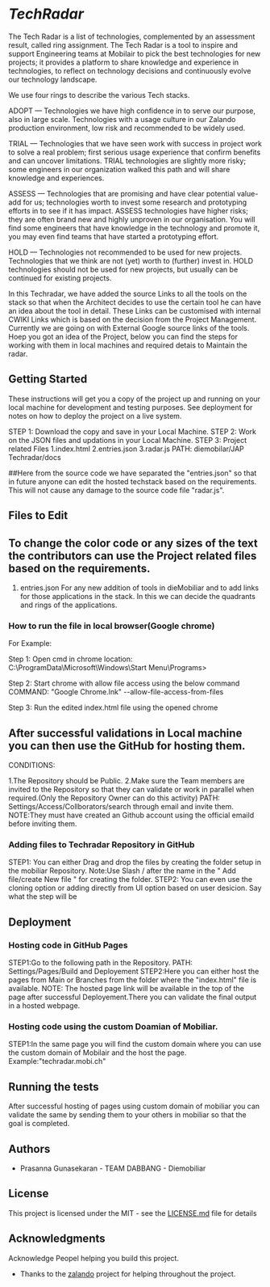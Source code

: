 # _TechRadar_

The Tech Radar is a list of technologies, complemented by an assessment result, called ring assignment. 
The Tech Radar is a tool to inspire and support Engineering teams at Mobilair to pick the best technologies for new projects; it provides a platform to share knowledge and experience in technologies, to reflect on technology decisions and continuously evolve our technology landscape.

We use four rings to describe the various Tech stacks.

ADOPT — Technologies we have high confidence in to serve our purpose, also in large scale. Technologies with a usage culture in our Zalando production environment, low risk and recommended to be widely used.

TRIAL — Technologies that we have seen work with success in project work to solve a real problem; first serious usage experience that confirm benefits and can uncover limitations. TRIAL technologies are slightly more risky; some engineers in our organization walked this path and will share knowledge and experiences.

ASSESS — Technologies that are promising and have clear potential value-add for us; technologies worth to invest some research and prototyping efforts in to see if it has impact. ASSESS technologies have higher risks; they are often brand new and highly unproven in our organisation. You will find some engineers that have knowledge in the technology and promote it, you may even find teams that have started a prototyping effort.

HOLD — Technologies not recommended to be used for new projects. Technologies that we think are not (yet) worth to (further) invest in. HOLD technologies should not be used for new projects, but usually can be continued for existing projects.

In this Techradar, we have added the source Links to all the tools on the stack so that when the Architect decides to use the certain tool he can have an idea about the tool in detail. These Links can be customised with internal CWIKI Links which is based on the decision from the Project Management. Currently we are going on with External Google source links of the tools. Hoep you got an idea of the Project, below you can find the steps for working with them in local machines and required detais to Maintain the radar.



## Getting Started

These instructions will get you a copy of the project up and running on your local machine for development and testing purposes. See deployment for notes on how to deploy the project on a live system.

STEP 1: Download the copy and save in your Local Machine.
STEP 2: Work on the JSON files and updations in your Local Machine.
STEP 3: Project related Files 
        1.index.html
        2.entries.json
        3.radar.js
PATH: diemobilar/JAP Techradar/docs

##Here from the source code we have separated the "entries.json" so that in future anyone can edit the hosted techstack based on the requirements. This will not cause any damage to the source code file "radar.js".

## Files to Edit 

## To change the color code or any sizes of the text the contributors can use the Project related files based on the requirements.

1. entries.json
      For any new addition of tools in dieMobiliar and to add links for those applications in the stack. In this we can decide the quadrants and rings of the applications.

### How to run the file in local browser(Google chrome)

For Example:

Step 1:
	Open cmd in chrome location:
C:\ProgramData\Microsoft\Windows\Start Menu\Programs>

Step 2:
	Start chrome with allow file access using the below command
    COMMAND: "Google Chrome.lnk" --allow-file-access-from-files

Step 3:
	Run the edited index.html file using the opened chrome

##  After successful validations in Local machine you can then use the GitHub for hosting them. 

CONDITIONS:

1.The Repository should be Public.
2.Make sure the Team members are invited to the Repository so that they can validate or work in parallel when required.(Only the Repository Owner can do this activity)
    PATH: Settings/Access/Collborators/search through email and invite them.
        NOTE:They must have created an Github account using the official emaild before inviting them.

### Adding files to Techradar Repository in GitHub

STEP1: You can either Drag and drop the files by creating the folder setup in the mobiliar Repository.
           Note:Use Slash / after the name in the " Add file/create New file " for creating the folder.
STEP2: You can even use the cloning option or adding directly from UI option based on user desicion.
Say what the step will be

## Deployment
### Hosting code in GitHub Pages

STEP1:Go to the following path in the Repository.
    PATH: Settings/Pages/Build and Deployement
STEP2:Here you can either host the pages from Main or Branches from the folder where the "index.html" file is available.
    NOTE: The hosted page link will be available in the top of the page after successful Deployement.There you can validate the final output in a hosted webpage.

### Hosting code using the custom Doamian of Mobiliar.

STEP1:In the same page you will find the custom domain where you can use the custom domain of Mobilair and the host the page.
        Example:"techradar.mobi.ch"

## Running the tests

After successful hosting of pages using custom domain of mobiliar you can validate the same by sending them to your others in mobiliar so that the goal is completed.

## Authors

* Prasanna Gunasekaran - TEAM DABBANG - Diemobiliar 

## License

This project is licensed under the MIT - see the [LICENSE.md](LICENSE.md) file for details

## Acknowledgments
Acknowledge Peopel helping you build this project.
* Thanks to the [zalando](https://github.com/zalando) project for helping throughout the project.


